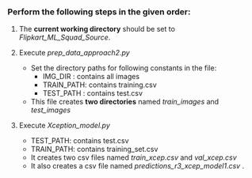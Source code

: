 ### Perform the following steps in the given order:
1. The **current working directory** should be set to *Flipkart_ML_Squad_Source*.
   
2.  Execute *prep_data_approach2.py*
    * Set the directory paths for following constants in the file:
         * IMG_DIR   : contains all images
         * TRAIN_PATH: contains training.csv
         * TEST_PATH : contains test.csv
     * This file creates **two directories** named *train_images* and *test_images*

  
3.  Execute *Xception_model.py*
    * TEST_PATH: contains test.csv
    * TRAIN_PATH: contains training_set.csv
    * It creates two csv files named *train_xcep.csv* and *val_xcep.csv*
    * It also creates a csv file named *predictions_r3_xcep_model1.csv* .

